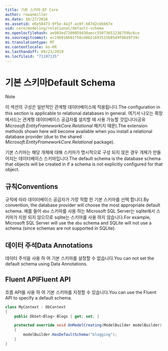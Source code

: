 ```yaml
---
title: 기본 스키마-EF Core
author: rowanmiller
ms.date: 10/27/2016
ms.assetid: e6e58473-9f5e-4a1f-ac0f-b87d2cbb667e
uid: core/modeling/relational/default-schema
ms.openlocfilehash: ae903ed7200859430aecc55073651236759bc6ce
ms.sourcegitcommit: ec196918691f50cd0b21693515b0549f06d9f39c
ms.translationtype: MT
ms.contentlocale: ko-KR
ms.lasthandoff: 09/23/2019
ms.locfileid: "71197135"
---
```

# <a name="default-schema"></a><span data-ttu-id="1e1b1-102">기본 스키마</span><span class="sxs-lookup"><span data-stu-id="1e1b1-102">Default Schema</span></span>

> [!NOTE]  
> <span data-ttu-id="1e1b1-103">이 섹션의 구성은 일반적인 관계형 데이터베이스에 적용됩니다.</span><span class="sxs-lookup"><span data-stu-id="1e1b1-103">The configuration in this section is applicable to relational databases in general.</span></span> <span data-ttu-id="1e1b1-104">여기서 나오는 확장 메서드는 관계형 데이터베이스 공급자를 설치할 때 사용 가능할 것입니다(공유 *Microsoft.EntityFrameworkCore.Relational* 패키지 때문).</span><span class="sxs-lookup"><span data-stu-id="1e1b1-104">The extension methods shown here will become available when you install a relational database provider (due to the shared *Microsoft.EntityFrameworkCore.Relational* package).</span></span>

<span data-ttu-id="1e1b1-105">기본 스키마는 해당 개체에 대해 스키마가 명시적으로 구성 되지 않은 경우 개체가 만들어지는 데이터베이스 스키마입니다.</span><span class="sxs-lookup"><span data-stu-id="1e1b1-105">The default schema is the database schema that objects will be created in if a schema is not explicitly configured for that object.</span></span>

## <a name="conventions"></a><span data-ttu-id="1e1b1-106">규칙</span><span class="sxs-lookup"><span data-stu-id="1e1b1-106">Conventions</span></span>

<span data-ttu-id="1e1b1-107">규칙에 따라 데이터베이스 공급자가 가장 적합 한 기본 스키마를 선택 합니다.</span><span class="sxs-lookup"><span data-stu-id="1e1b1-107">By convention, the database provider will choose the most appropriate default schema.</span></span> <span data-ttu-id="1e1b1-108">예를 들어 `dbo` 스키마를 사용 하는 Microsoft SQL Server는 sqlite에서 스키마가 지원 되지 않으므로 sqlite는 스키마를 사용 하지 않습니다.</span><span class="sxs-lookup"><span data-stu-id="1e1b1-108">For example, Microsoft SQL Server will use the `dbo` schema and SQLite will not use a schema (since schemas are not supported in SQLite).</span></span>

## <a name="data-annotations"></a><span data-ttu-id="1e1b1-109">데이터 주석</span><span class="sxs-lookup"><span data-stu-id="1e1b1-109">Data Annotations</span></span>

<span data-ttu-id="1e1b1-110">데이터 주석을 사용 하 여 기본 스키마를 설정할 수 없습니다.</span><span class="sxs-lookup"><span data-stu-id="1e1b1-110">You can not set the default schema using Data Annotations.</span></span>

## <a name="fluent-api"></a><span data-ttu-id="1e1b1-111">Fluent API</span><span class="sxs-lookup"><span data-stu-id="1e1b1-111">Fluent API</span></span>

<span data-ttu-id="1e1b1-112">흐름 API를 사용 하 여 기본 스키마를 지정할 수 있습니다.</span><span class="sxs-lookup"><span data-stu-id="1e1b1-112">You can use the Fluent API to specify a default schema.</span></span>

<!-- [!code-csharp[Main](samples/core/relational/Modeling/FluentAPI/Relational/DefaultSchema.cs?highlight=7)] -->
``` csharp
class MyContext : DbContext
{
    public DbSet<Blog> Blogs { get; set; }

    protected override void OnModelCreating(ModelBuilder modelBuilder)
    {
        modelBuilder.HasDefaultSchema("blogging");
    }
}
```
